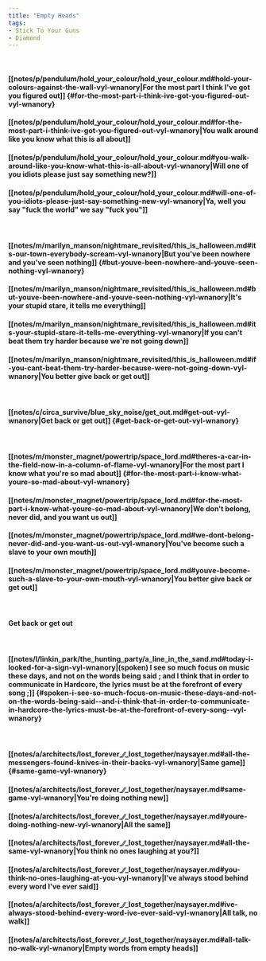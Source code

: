 ```yaml
---
title: "Empty Heads"
tags:
- Stick To Your Guns
- Diamond
---
```

&nbsp;
#### [[notes/p/pendulum/hold_your_colour/hold_your_colour.md#hold-your-colours-against-the-wall-vyl-wnanory|For the most part I think I've got you figured out]] {#for-the-most-part-i-think-ive-got-you-figured-out-vyl-wnanory}
#### [[notes/p/pendulum/hold_your_colour/hold_your_colour.md#for-the-most-part-i-think-ive-got-you-figured-out-vyl-wnanory|You walk around like you know what this is all about]]
#### [[notes/p/pendulum/hold_your_colour/hold_your_colour.md#you-walk-around-like-you-know-what-this-is-all-about-vyl-wnanory|Will one of you idiots please just say something new?]]
#### [[notes/p/pendulum/hold_your_colour/hold_your_colour.md#will-one-of-you-idiots-please-just-say-something-new-vyl-wnanory|Ya, well you say "fuck the world" we say "fuck you"]]
&nbsp;
#### [[notes/m/marilyn_manson/nightmare_revisited/this_is_halloween.md#its-our-town-everybody-scream-vyl-wnanory|But you've been nowhere and you've seen nothing]] {#but-youve-been-nowhere-and-youve-seen-nothing-vyl-wnanory}
#### [[notes/m/marilyn_manson/nightmare_revisited/this_is_halloween.md#but-youve-been-nowhere-and-youve-seen-nothing-vyl-wnanory|It's your stupid stare, it tells me everything]]
#### [[notes/m/marilyn_manson/nightmare_revisited/this_is_halloween.md#its-your-stupid-stare-it-tells-me-everything-vyl-wnanory|If you can't beat them try harder because we're not going down]]
#### [[notes/m/marilyn_manson/nightmare_revisited/this_is_halloween.md#if-you-cant-beat-them-try-harder-because-were-not-going-down-vyl-wnanory|You better give back or get out]]
&nbsp;
#### [[notes/c/circa_survive/blue_sky_noise/get_out.md#get-out-vyl-wnanory|Get back or get out]] {#get-back-or-get-out-vyl-wnanory}
&nbsp;
#### [[notes/m/monster_magnet/powertrip/space_lord.md#theres-a-car-in-the-field-now-in-a-column-of-flame-vyl-wnanory|For the most part I know what you're so mad about]] {#for-the-most-part-i-know-what-youre-so-mad-about-vyl-wnanory}
#### [[notes/m/monster_magnet/powertrip/space_lord.md#for-the-most-part-i-know-what-youre-so-mad-about-vyl-wnanory|We don't belong, never did, and you want us out]]
#### [[notes/m/monster_magnet/powertrip/space_lord.md#we-dont-belong-never-did-and-you-want-us-out-vyl-wnanory|You've become such a slave to your own mouth]]
#### [[notes/m/monster_magnet/powertrip/space_lord.md#youve-become-such-a-slave-to-your-own-mouth-vyl-wnanory|You better give back or get out]]
&nbsp;
#### Get back or get out
&nbsp;
#### [[notes/l/linkin_park/the_hunting_party/a_line_in_the_sand.md#today-i-looked-for-a-sign-vyl-wnanory|(spoken) I see so much focus on music these days, and not on the words being said ; and I think that in order to communicate in Hardcore, the lyrics must be at the forefront of every song ;]] {#spoken-i-see-so-much-focus-on-music-these-days-and-not-on-the-words-being-said--and-i-think-that-in-order-to-communicate-in-hardcore-the-lyrics-must-be-at-the-forefront-of-every-song--vyl-wnanory}
&nbsp;
#### [[notes/a/architects/lost_forever_∕∕_lost_together/naysayer.md#all-the-messengers-found-knives-in-their-backs-vyl-wnanory|Same game]] {#same-game-vyl-wnanory}
#### [[notes/a/architects/lost_forever_∕∕_lost_together/naysayer.md#same-game-vyl-wnanory|You're doing nothing new]]
#### [[notes/a/architects/lost_forever_∕∕_lost_together/naysayer.md#youre-doing-nothing-new-vyl-wnanory|All the same]]
#### [[notes/a/architects/lost_forever_∕∕_lost_together/naysayer.md#all-the-same-vyl-wnanory|You think no ones laughing at you?]]
#### [[notes/a/architects/lost_forever_∕∕_lost_together/naysayer.md#you-think-no-ones-laughing-at-you-vyl-wnanory|I've always stood behind every word I've ever said]]
#### [[notes/a/architects/lost_forever_∕∕_lost_together/naysayer.md#ive-always-stood-behind-every-word-ive-ever-said-vyl-wnanory|All talk, no walk]]
#### [[notes/a/architects/lost_forever_∕∕_lost_together/naysayer.md#all-talk-no-walk-vyl-wnanory|Empty words from empty heads]]
